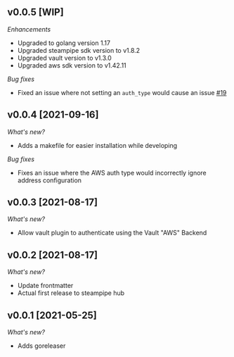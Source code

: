 ## v0.0.5 [WIP]

_Enhancements_
- Upgraded to golang version 1.17
- Upgraded steampipe sdk version to v1.8.2
- Upgraded vault version to v1.3.0
- Upgraded aws sdk version to v1.42.11


_Bug fixes_
- Fixed an issue where not setting an `auth_type` would cause an issue [#19](https://github.com/theapsgroup/steampipe-plugin-vault/issues/19)

## v0.0.4 [2021-09-16]

_What's new?_
- Adds a makefile for easier installation while developing

_Bug fixes_
- Fixes an issue where the AWS auth type would incorrectly ignore address configuration

## v0.0.3 [2021-08-17]

_What's new?_

- Allow vault plugin to authenticate using the Vault "AWS" Backend

## v0.0.2 [2021-08-17]

_What's new?_

- Update frontmatter
- Actual first release to steampipe hub

## v0.0.1 [2021-05-25]

_What's new?_

- Adds goreleaser